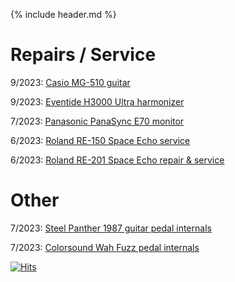{% include header.md  %}

# Repairs / Service


9/2023: [Casio MG-510 guitar](./mg510.md)

9/2023: [Eventide H3000 Ultra harmonizer](./h3000.md)

7/2023: [Panasonic PanaSync E70 monitor](./Panasync.md)

6/2023: [Roland RE-150 Space Echo service](./RE150.md)

6/2023: [Roland RE-201 Space Echo repair & service](./RE201.md)


# Other

7/2023: [Steel Panther 1987 guitar pedal internals](./1987.md)

7/2023: [Colorsound Wah Fuzz pedal internals](./Colorsound.md)




[![Hits](https://hits.sh/tuaminen.github.io.svg)](https://hits.sh/tuaminen.github.io/)
